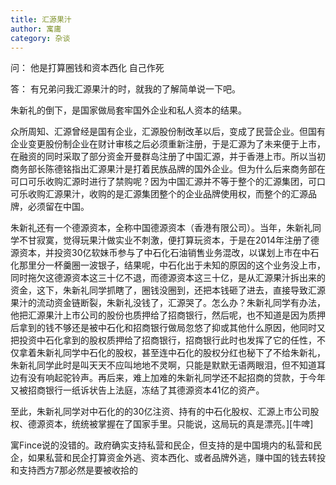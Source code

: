 ```yaml
---
title: 汇源果汁
author: 寓庸
category: 杂谈
---
```

问：
他是打算圈钱和资本西化 自己作死

答：
有兄弟问我汇源果汁的时，就我的了解简单说一下吧。

朱新礼的倒下，是国家做局套牢国外企业和私人资本的结果。

众所周知、汇源曾经是国有企业，汇源股份制改革以后，变成了民营企业。但国有企业变更股份制企业在财计审核之后必须重新注册，于是汇源为了未来便于上市，在融资的同时采取了部分资金开曼群岛注册了中国汇源，并于香港上市。所以当初商务部长陈德铭指出汇源果汁是打着民族品牌的国外企业。但为什么后来商务部在可口可乐收购汇源时进行了禁购呢？因为中国汇源并不等于整个的汇源集团，可口可乐收购汇源果汁，收购的是汇源集团整个的企业品牌使用权，而整个的汇源品牌，必须留在中国。

朱新礼还有一个德源资本，全称中国德源资本（香港有限公司）。当年，朱新礼同学不甘寂寞，觉得玩果汁做实业不刺激，便打算玩资本，于是在2014年注册了德源资本，并投资30亿软妹币参与了中石化石油销售业务混改，以谋划上市在中石化那里分一杯羹圈一波银子，结果呢，中石化出于未知的原因的这个业务没上市，同时拖欠这德源资本这三十亿不退，而德源资本这三十亿，是从汇源果汁拆出来的资金，这下，朱新礼同学抓瞎了，圈钱没圈到，还把本钱砸了进去，直接导致汇源果汁的流动资金链断裂，朱新礼没钱了，汇源哭了。怎么办？朱新礼同学有办法，他把汇源果汁上市公司的股份也质押给了招商银行，然后呢，也不知道是因为质押后拿到的钱不够还是被中石化和招商银行做局忽悠了抑或其他什么原因，他同时又把投资中石化拿到的股权质押给了招商银行，招商银行此时也发挥了它的任性，不仅拿着朱新礼同学中石化的股权，甚至连中石化的股权分红也秘下了不给朱新礼，朱新礼同学此时是叫天天不应叫地地不灵啊，只能是默默无语两眼泪，但不知道耳边有没有响起驼铃声。再后来，难上加难的朱新礼同学还不起招商的贷款，于今年又被招商银行一纸诉状告上法庭，冻结了其德源资本41亿的资产。

至此，朱新礼同学对中石化的的30亿注资、持有的中石化股权、汇源上市公司股权、德源资本，统统被掌握在了国家手里。只能说，这局玩的真是漂亮。][牛啤]

 寓Fince说的没错的。政府确实支持私营和民企，但支持的是中国境内的私营和民企，如果私营和民企打算资金外逃、资本西化、或者品牌外逃，赚中国的钱去转投和支持西方7那必然是要被收拾的
